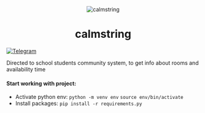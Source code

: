 <p align="center">
  <img src="https://user-images.githubusercontent.com/73936629/162262243-bdc56f5d-cc26-4255-a922-082d76dfc961.png" alt="calmstring" >
  </p>
<h1 align="center">calmstring</h1>
<a href="https://t.me/+r1O3_OwmBpFkZmE0"><img src="https://img.shields.io/badge/Telegram-2CA5E0?style=for-the-badge&logo=telegram&logoColor=white" alt="Telegram"></a>

Directed to school students community system, to get info about rooms and availability time


#### Start working with project:
- Activate python env:
  `python -m venv env`
  `source env/bin/activate`
- Install packages:
  `pip install -r requirements.py`
